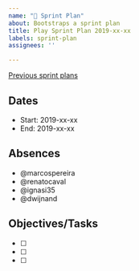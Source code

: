 ```yaml
---
name: "📅 Sprint Plan"
about: Bootstraps a sprint plan
title: Play Sprint Plan 2019-xx-xx
labels: sprint-plan
assignees: ''

---
```


[Previous sprint plans](https://github.com/lightbend/play-team/issues?q=label:sprint-plan+sort:created-desc)

## Dates

- Start: 2019-xx-xx
- End: 2019-xx-xx

## Absences

- @marcospereira
- @renatocaval
- @ignasi35
- @dwijnand

## Objectives/Tasks

- [ ]
- [ ]
- [ ]
